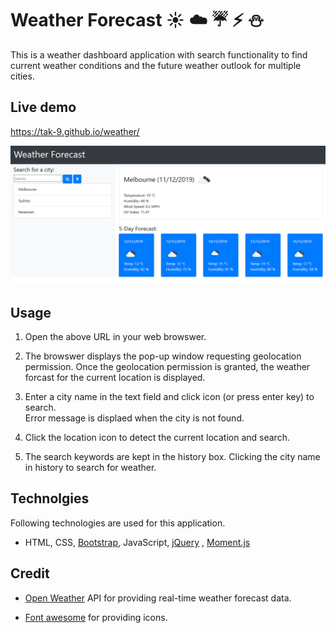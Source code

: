 # Weather Forecast :sunny: :cloud: :umbrella: :zap: :snowman:
This is a weather dashboard application with search functionality to find current weather conditions and the future weather outlook for multiple cities.

## Live demo
https://tak-9.github.io/weather/


<img src="screencapture.png" width="850px">


## Usage
1. Open the above URL in your web browswer. 

2. The browswer displays the pop-up window requesting geolocation permission. 
Once the geolocation permission is granted, the weather forcast for the current location is displayed.

3. Enter a city name in the text field and click icon (or press enter key) to search.  
   Error message is displaed when the city is not found.

4. Click the location icon to detect the current location and search. 

5. The search keywords are kept in the history box. Clicking the city name in history to search for weather. 


## Technolgies
Following technologies are used for this application.

* HTML, CSS, [Bootstrap](https://getbootstrap.com/), JavaScript, [jQuery](https://jquery.com/)
, [Moment.js](https://momentjs.com/)


## Credit 
* [Open Weather](https://openweathermap.org/api) API for providing real-time weather forecast data.

* [Font awesome](https://fontawesome.com/) for providing icons.
